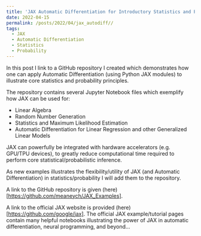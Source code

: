 ```yaml
---
title: 'JAX Automatic Differentiation for Introductory Statistics and Probability'
date: 2022-04-15
permalink: /posts/2022/04/jax_autodiff//
tags:
  - JAX
  - Automatic Differentiation
  - Statistics
  - Probability
---
```


In this post I link to a GitHub repository I created which demonstrates how one can apply Automatic Differentiation (using Python JAX modules) to illustrate core statistics and probability principles.

The repository contains several Jupyter Notebook files which exemplify how JAX can be used for:
- Linear Algebra
- Random Number Generation
- Statistics and Maximum Likelihood Estimation
- Automatic Differentiation for Linear Regression and other Generalized Linear Models

JAX can powerfully be integrated with hardware accelerators (e.g. GPU/TPU devices), to greatly reduce computational time required to perform core statistical/probabilistic inference.

As new examples illustrates the flexibility/utility of JAX (and Automatic Differentiation) in statistics/probability I will add them to the repository.

A link to the GitHub repository is given (here)[https://github.com/meaneych/JAX_Examples].

A link to the official JAX website is provided (here)[https://github.com/google/jax]. The official JAX example/tutorial pages contain many helpful notebooks illustrating the power of JAX in automatic differentiation, neural programming, and beyond... 

